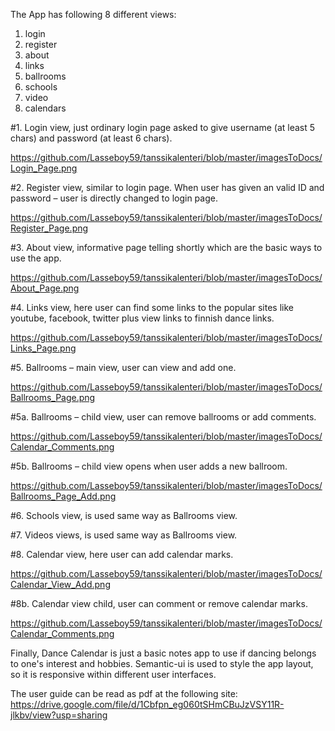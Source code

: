 The App has following 8 different views:

1. login
2. register
3. about
4. links
5. ballrooms
6. schools
7. video
8. calendars


#1.	Login view, just ordinary login page asked to give username (at least 5 chars) and password (at least 6 chars).

https://github.com/Lasseboy59/tanssikalenteri/blob/master/imagesToDocs/Login_Page.png

#2. Register view, similar to login page. When user has given an valid ID and password – user is directly changed to login page.

https://github.com/Lasseboy59/tanssikalenteri/blob/master/imagesToDocs/Register_Page.png

#3. About view, informative page telling shortly which are the basic ways to use the app.

https://github.com/Lasseboy59/tanssikalenteri/blob/master/imagesToDocs/About_Page.png

#4. Links view, here user can find some links to the popular sites like youtube, facebook, twitter plus view links to finnish dance links.

https://github.com/Lasseboy59/tanssikalenteri/blob/master/imagesToDocs/Links_Page.png


#5. Ballrooms – main view, user can view and add one.

https://github.com/Lasseboy59/tanssikalenteri/blob/master/imagesToDocs/Ballrooms_Page.png


#5a. Ballrooms – child view, user can remove ballrooms or add comments.

https://github.com/Lasseboy59/tanssikalenteri/blob/master/imagesToDocs/Calendar_Comments.png

#5b. Ballrooms – child view opens when user adds a new ballroom.

https://github.com/Lasseboy59/tanssikalenteri/blob/master/imagesToDocs/Ballrooms_Page_Add.png

#6. Schools view, is used same way as Ballrooms view.

#7. Videos views, is used same way as Ballrooms view.


#8. Calendar view, here user can add calendar marks.

https://github.com/Lasseboy59/tanssikalenteri/blob/master/imagesToDocs/Calendar_View_Add.png

#8b. Calendar view child, user can comment or remove calendar marks.

https://github.com/Lasseboy59/tanssikalenteri/blob/master/imagesToDocs/Calendar_Comments.png

Finally, Dance Calendar is just a basic notes app to use if dancing belongs to one's interest and hobbies. Semantic-ui is used to style the app layout, so it is responsive within different user interfaces.

The user guide can be read as pdf at the following site: https://drive.google.com/file/d/1Cbfpn_eg060tSHmCBuJzVSY11R-jlkbv/view?usp=sharing

